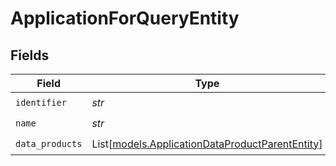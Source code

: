# ApplicationForQueryEntity


## Fields

| Field                                                                                              | Type                                                                                               | Required                                                                                           | Description                                                                                        |
| -------------------------------------------------------------------------------------------------- | -------------------------------------------------------------------------------------------------- | -------------------------------------------------------------------------------------------------- | -------------------------------------------------------------------------------------------------- |
| `identifier`                                                                                       | *str*                                                                                              | :heavy_check_mark:                                                                                 | N/A                                                                                                |
| `name`                                                                                             | *str*                                                                                              | :heavy_check_mark:                                                                                 | N/A                                                                                                |
| `data_products`                                                                                    | List[[models.ApplicationDataProductParentEntity](../models/applicationdataproductparententity.md)] | :heavy_check_mark:                                                                                 | N/A                                                                                                |